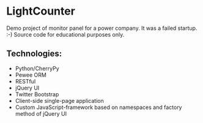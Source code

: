 LightCounter
============

Demo project of monitor panel for a power company. It was a failed startup. :-) Source code for educational purposes only.

Technologies:
-------------
* Python/CherryPy
* Pewee ORM
* RESTful
* jQuery UI
* Twitter Bootstrap
* Client-side single-page application 
* Custom JavaScript-framework based on namespaces and factory method of jQuery UI
